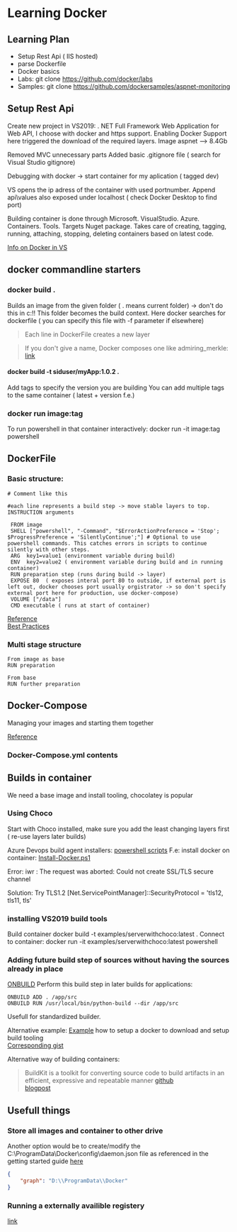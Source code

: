 
# Learning Docker

##  Learning Plan

* Setup Rest Api ( IIS hosted)
* parse Dockerfile
* Docker basics
* Labs:    git clone https://github.com/docker/labs
* Samples: git clone https://github.com/dockersamples/aspnet-monitoring


##  Setup Rest Api

Create new project in VS2019: . NET Full Framework Web Application for Web API, I choose with docker and https support.
Enabling Docker Support here triggered the download of the required layers.
Image aspnet  --> 8.4Gb

Removed MVC unnecessary parts
Added basic .gitignore file ( search for Visual Studio gitignore)

Debugging with docker -> start container for my aplication ( tagged dev)

VS opens the ip adress of the container with used portnumber.
Append  api\values
also exposed under localhost ( check Docker Desktop to find port)

Building container is done through Microsoft. VisualStudio. Azure. Containers. Tools. Targets Nuget package.
Takes care of creating, tagging, running, attaching, stopping, deleting containers based on latest code.

[Info on Docker in VS](https://docs.microsoft.com/en-us/visualstudio/containers/?view=vs-2019)

##  docker commandline starters

###  docker build .

Builds an image from the given folder ( . means current folder) -> don't do this in c:\!!
This folder becomes the build context.
Here docker searches for dockerfile ( you can specify this file with -f parameter if elsewhere)

> Each line in DockerFile creates a new layer

> If you don't give a name, Docker composes one like admiring_merkle: [link](https://anushibin.wordpress.com/2020/04/09/how-do-docker-containers-get-their-name/)


####  docker build -t siduser/myApp:1.0.2 .

Add tags to specify the version you are building
You can add multiple tags to the same container  ( latest + version f.e.)
###  docker run  image:tag

To run powershell in that container interactively:   docker run -it  image:tag powershell


##  DockerFile

###  Basic structure:

``` Docker
# Comment like this

#each line represents a build step -> move stable layers to top.
INSTRUCTION arguments

 FROM image
 SHELL ["powershell", "-Command", "$ErrorActionPreference = 'Stop'; $ProgressPreference = 'SilentlyContinue';"] # Optional to use  powershell commands. This catches errors in scripts to continue silently with other steps.
 ARG  key1=value1 (environment variable during build)
 ENV  key2=value2 ( environment variable during build and in running container)
 RUN preparation step (runs during build -> layer)
 EXPOSE 80  ( exposes interal port 80 to outside, if external port is left out, docker chooses port usually orgistrator -> so don't specify external port here for production, use docker-compose)
 VOLUME ["/data"]
 CMD executable ( runs at start of container)
```

[Reference](https://docs.docker.com/engine/reference/builder/)  
[Best Practices](https://docs.docker.com/develop/develop-images/dockerfile_best-practices/)
### Multi stage structure
``` Docker
From image as base
RUN preparation

From base
RUN further preparation
```

## Docker-Compose

Managing your images and starting them together

[Reference](https://docs.docker.com/compose/compose-file/)
### Docker-Compose.yml contents


##  Builds in container

We need a base image and install tooling, chocolatey is popular

### Using Choco

Start with Choco installed, make sure you add the least changing layers first ( re-use layers later builds)

Azure Devops build agent installers: [powershell scripts](https://github.com/akuryan/vsts-image-generation/tree/07a3c1f547a9a3304f965ed44d437f0d8d8d7589/images/win/scripts/Installers)
F.e: install docker on container: [Install-Docker.ps1](https://github.com/akuryan/vsts-image-generation/blob/07a3c1f547a9a3304f965ed44d437f0d8d8d7589/images/win/scripts/Installers/Install-Docker.ps1)

Error:
iwr : The request was aborted: Could not create SSL/TLS secure channel

Solution:
Try TLS1.2
[Net.ServicePointManager]::SecurityProtocol = 'tls12, tls11, tls'

### installing VS2019 build tools
Build container
docker build -t examples/serverwithchoco:latest .
Connect to container:
docker run -it examples/serverwithchoco:latest powershell

### Adding future build step of sources without having the sources already in place

[ONBUILD](https://docs.docker.com/engine/reference/builder/#onbuild)
Perform this build step in later builds for applications:

```Docker
ONBUILD ADD . /app/src
ONBUILD RUN /usr/local/bin/python-build --dir /app/src
```
Usefull for standardized builder.

Alternative example:
[Example](https://blog.alexellis.io/3-steps-to-msbuild-with-docker/) how to setup a docker to download and setup build tooling  
[Corresponding gist](https://gist.github.com/alexellis/1bceff8a360515f44c566e1a0ba8885f)

Alternative way of building containers: 
> BuildKit is a toolkit for converting source code to build artifacts in an efficient, expressive and repeatable manner
[github](https://github.com/moby/buildkit)  
[blogpost](https://blog.mobyproject.org/introducing-buildkit-17e056cc5317)


## Usefull things

### Store all images and container to other drive

Another option would be to create/modify the C:\ProgramData\Docker\config\daemon.json file as referenced in the getting started guide [here](https://msdn.microsoft.com/en-us/virtualization/windowscontainers/docker/configure_docker_daemon)
```json
{
    "graph": "D:\\ProgramData\\Docker"
}
```

### Running a externally availible registery

[link](https://docs.docker.com/registry/deploying/#run-an-externally-accessible-registry)